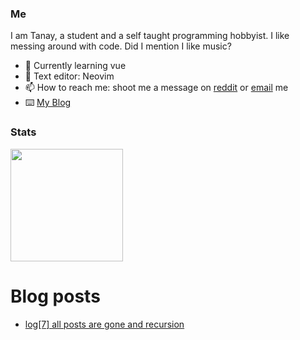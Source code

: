 ### Me

I am Tanay, a student and a self taught programming hobbyist. I like messing around with code. Did I mention I like music?

- 🌱 Currently learning vue
- 📔 Text editor: Neovim
- 📫 How to reach me: shoot me a message on [reddit](https://reddit.com/u/KidnappingNemo) or [email](mailto:tanaybhardwaj24@gmail.com) me
- ⌨️ [My Blog](https://tanaybhardwaj24.github.io/blog) 

### Stats
<img height="180em" src="https://github-readme-stats.vercel.app/api?username=tanaybhardwaj24&theme=gruvbox&show_icons=truecount_private=true"/>

# Blog posts
<!-- BLOG-POST-LIST:START -->
- [log[7] all posts are gone and recursion](https://tanaybhardwaj24.github.io/blog/blog/old-posts-gone/)
<!-- BLOG-POST-LIST:END -->
